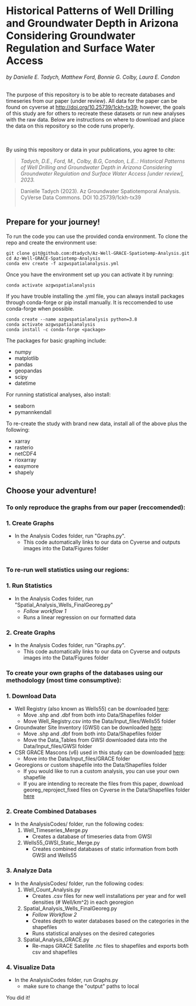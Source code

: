 # Historical Patterns of Well Drilling and Groundwater Depth in Arizona Considering Groundwater Regulation and Surface Water Access

*by Danielle E. Tadych, Matthew Ford, Bonnie G. Colby, Laura E. Condon*

<br>
The purpose of this repository is to be able to recreate databases and timeseries from our paper (under review).  All data for the paper can be found on cyverse at <a href='http://doi.org/10.25739/1ckh-tx39'>http://doi.org/10.25739/1ckh-tx39</a>; however, the goals of this study are for others to recreate these datasets or run new analyses with the raw data.  Below are instructions on where to download and place the data on this repository so the code runs properly.
</br>

<br></br>
By using this repository or data in your publications, you agree to cite:
> *Tadych, D.E., Ford, M., Colby, B.G, Condon, L.E..: Historical Patterns of Well Drilling and Groundwater Depth in Arizona Considering Groundwater Regulation and Surface Water Access [under review], 2023.*

> Danielle Tadych (2023). Az Groundwater Spatiotemporal Analysis. CyVerse Data Commons. DOI 10.25739/1ckh-tx39
<br></br>

## Prepare for your journey!
To run the code you can use the provided conda environment. To clone the repo and create the environment use:
```
git clone git@github.com:dtadych/Az-Well-GRACE-Spatiotemp-Analysis.git
cd Az-Well-GRACE-Spatiotemp-Analysis
conda env create -f azgwspatialanalysis.yml
```
Once you have the environment set up you can activate it by running:

```
conda activate azgwspatialanalysis
```
If you have trouble installing the .yml file, you can always install packages through conda-forge or pip install manually.  It is reccomended to use conda-forge when possible.
```
conda create --name azgwspatialanalysis python=3.8
conda activate azgwspatialanalysis
conda install -c conda-forge <package>
```

The packages for basic graphing include:
- numpy
- matplotlib
- pandas
- geopandas
- scipy
- datetime

For running statistical analyses, also install: 
- seaborn
- pymannkendall

To re-create the study with brand new data, install all of the above plus the following:
- xarray
- rasterio
- netCDF4
- rioxarray
- easymore
- shapely

## Choose your adventure!

### **To only reproduce the graphs from our paper (reccomended):**
### 1. Create Graphs
- In the Analysis Codes folder, run "Graphs.py".
  - This code automatically links to our data on Cyverse and outputs images into the Data/Figures folder
<br></br>

### **To re-run well statistics using our regions:**

### 1. Run Statistics
- In the Analysis Codes folder, run "Spatial_Analysis_Wells_FinalGeoreg.py"
  - *Follow workflow 1*
  - Runs a linear regression on our formatted data

### 2. Create Graphs
- In the Analysis Codes folder, run "Graphs.py".
  - This code automatically links to our data on Cyverse and outputs images into the Data/Figures folder

### **To create your own graphs of the databases using our methodology (most time consumptive):**

### 1. Download Data
- Well Registry (also known as Wells55) can be downloaded <a href="https://gisdata2016-11-18t150447874z-azwater.opendata.arcgis.com/datasets/azwater::well-registry/explore?location=34.114115%2C-111.970052%2C8.10">here</a>: 
    - Move .shp and .dbf from both into Data/Shapefiles folder
    - Move Well_Registry.csv into the Data/Input_files/Wells55 folder
- Groundwater Site Inventory (GWSI) can be downloaded <a href="https://gisdata2016-11-18t150447874z-azwater.opendata.arcgis.com/maps/gwsi-app/about">here</a>:
    - Move .shp and .dbf from both into Data/Shapefiles folder
    - Move the Data_Tables from GWSI downloaded data into the Data/Input_files/GWSI folder
- CSR GRACE Mascons (v6) used in this study can be downloaded <a href="https://www2.csr.utexas.edu/grace/RL06_mascons.html">here</a>:
    - Move into the Data/Input_files/GRACE folder
- Georegions or custom shapefile into the Data/Shapefiles folder
    - If you would like to run a custom analysis, you can use your own shapefile
    - If you are intending to recreate the files from this paper, download georeg_reproject_fixed files on Cyverse in the Data/Shapefiles folder <a href='http://doi.org/10.25739/1ckh-tx39'>here</a>

### 2. Create Combined Databases
- In the AnalysisCodes/ folder, run the following codes:
    1. Well_Timeseries_Merge.py
        - Creates a database of timeseries data from GWSI
    2. Wells55_GWSI_Static_Merge.py
        - Creates combined databases of static information from both GWSI and Wells55 
### 3. Analyze Data
- In the AnalysisCodes/ folder, run the following codes:
    1. Well_Count_Analysis.py
        - Creates .csv files for new well installations per year and for well densities (# Well/km^2) in each georegion
    2. Spatial_Analysis_Wells_FinalGeoreg.py
        - *Follow Workflow 2*
        - Creates depth to water databases based on the categories in the shapefiles
        - Runs statistical analyses on the desired categories
    3. Spatial_Analysis_GRACE.py
        - Re-maps GRACE Satellite .nc files to shapefiles and exports both csv and shapefiles
### 4. Visualize Data
- In the AnalysisCodes folder, run Graphs.py
   - make sure to change the "output" paths to local

You did it!